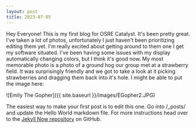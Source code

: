 ```yaml
---
layout: post
title: 2023-07-05
---
```


Hey Everyone! This is my first blog for OSRE Catalyst. It's been pretty great. I've taken a lot of photos, unfortunately I just haven't been prioritizing editing them yet. I'm really excited about getting around to them one I get my software situated. I've been having some issues with my display automatically changing colors, but I think it's good now. My most memorable photo is a photo of a ground hog our group met at a strawberry field. It was surprisingly friendly and we got to take a look at it picking strawberries and dragging them back into it's hole. I might be able to put the image here: 

![Emily The Gopher]({{ site.baseurl }}/images/EGopher2.JPG)

The easiest way to make your first post is to edit this one. Go into /_posts/ and update the Hello World markdown file. For more instructions head over to the [Jekyll Now repository](https://github.com/barryclark/jekyll-now) on GitHub.
